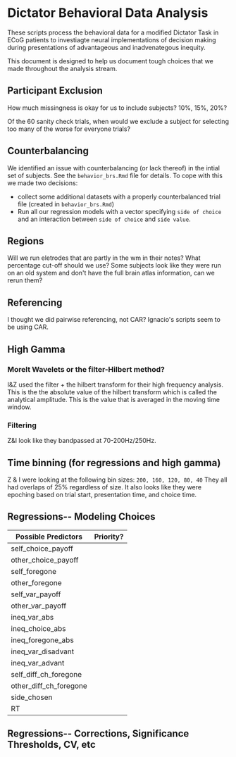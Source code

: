 # Dictator Behavioral Data Analysis

These scripts process the behavioral data for a modified Dictator Task in ECoG patients to investiagte neural implementations of decision making during presentations of advantageous and inadvenategous inequity.

This document is designed to help us document tough choices that we made throughout the analysis stream.

## Participant Exclusion

How much missingness is okay for us to include subjects? 10%, 15%, 20%?

Of the 60 sanity check trials, when would we exclude a subject for selecting too many of the worse for everyone trials? 

## Counterbalancing

We identified an issue with counterbalancing (or lack thereof) in the intial set of subjects. See the `behavior_brs.Rmd` file for details. To cope with this we made two decisions:

* collect some additional datasets with a properly counterbalanced trial file (created in `behavior_brs.Rmd`)
* Run all our regression models with a vector specifying `side of choice` and an interaction between `side of choice` and `side value`.

## Regions

Will we run eletrodes that are partly in the wm in their notes? What percentage cut-off should we use? Some subjects look like they were run on an old system and don't have the full brain atlas information, can we rerun them?


## Referencing

I thought we did pairwise referencing, not CAR? Ignacio's scripts seem to be using CAR.

## High Gamma

### Morelt Wavelets or the filter-Hilbert method?

I&Z used the filter + the hilbert transform for their high frequency analysis. This is the the absolute value of the hilbert transform which is called the analytical amplitude. This is the value that is averaged in the moving time window.

### Filtering

Z&I look like they bandpassed at 70-200Hz/250Hz.

## Time binning (for regressions and high gamma)

Z & I were looking at the following bin sizes: `200, 160, 120, 80, 40` They all had overlaps of 25% regardless of size. It also looks like they were epoching based on trial start, presentation time, and choice time.

## Regressions-- Modeling Choices

| Possible Predictors | Priority? |
| ------------------- | :-------: |
| self_choice_payoff | |
| other_choice_payoff | |
| self_foregone | |
| other_foregone | |
| self_var_payoff | |
| other_var_payoff | |
| ineq_var_abs | |
| ineq_choice_abs | |
| ineq_foregone_abs | |
| ineq_var_disadvant | |
| ineq_var_advant | |
| self_diff_ch_foregone | |
| other_diff_ch_foregone | |
| side_chosen | |
| RT | |

## Regressions-- Corrections, Significance Thresholds, CV, etc
